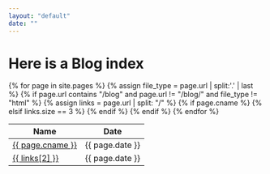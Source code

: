 ```yaml
---
layout: "default"
date: ""
---
```


# Here is a Blog index

<table>
	<thead>
		<tr>
			<th>Name</th>
			<th>Date</th>
		</tr>
	</thead>
	<tbody>
		<!-- TODO turn this into a component? -->
		{% for page in site.pages %}
			{% assign file_type = page.url | split:'.' | last %}
			{% if page.url contains "/blog" and page.url != "/blog/" and file_type != "html" %}
				{% assign links = page.url | split: "/" %}
				{% if page.cname %} <!-- Include if there is a custom name -->
					<tr>
						<td><a href="{{ page.url }}">{{ page.cname }}</a></td>
						<td>{{ page.date }}</td>
					</tr>
				{% elsif links.size == 3 %} <!-- Size of 3 only includes first level directories -->
					<tr>
						<td><a href="{{ page.url }}">{{ links[2] }}</a></td>
						<td>{{ page.date }}</td>
					</tr>
				{% endif %}
			{% endif %}
		{% endfor %}
	</tbody>
</table>
